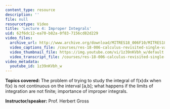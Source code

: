 ```yaml
---
content_type: resource
description: ''
file: null
resourcetype: Video
title: 'Lecture 4: Improper Integrals'
uid: 62f6dc12-ea70-b82a-0f83-7156cd82d229
video_files:
  archive_url: http://www.archive.org/download/MITRES18_006F10/MITRES18_006F10_26_0604_300k.mp4
  video_captions_file: /courses/res-18-006-calculus-revisited-single-variable-calculus-fall-2010/824014c95cc85fbca479feab87c7b780_1z39nKVbh_w.vtt
  video_thumbnail_file: https://img.youtube.com/vi/1z39nKVbh_w/default.jpg
  video_transcript_file: /courses/res-18-006-calculus-revisited-single-variable-calculus-fall-2010/89e07132f96168e74b232884f6b2d105_1z39nKVbh_w.pdf
video_metadata:
  youtube_id: 1z39nKVbh_w
---
```


**Topics covered:** The problem of trying to study the integral of f(x)dx when f(x) is not continuous on the interval \[a,b\]; what happens if the limits of integration are not finite; importance of improper integrals.

**Instructor/speaker:** Prof. Herbert Gross